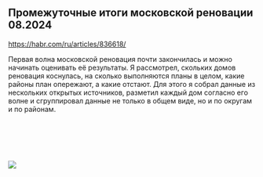 ## Промежуточные итоги московской реновации 08.2024
 
https://habr.com/ru/articles/836618/

Первая волна московской реновация почти закончилась и можно начинать оценивать её результаты. Я рассмотрел, скольких домов реновация коснулась, на сколько выполняются планы в целом, какие районы план опережают, а какие отстают. Для этого я собрал данные из нескольких открытых источников, разметил каждый дом согласно его волне и сгруппировал данные не только в общем виде, но и по округам и по районам.

<br/><br/>
---
[![](https://habrastorage.org/webt/gz/gc/i6/gzgci6pivvdnk-gmj-kepml5q9y.gif)](https://yoomoney.ru/to/4100117863420642)
